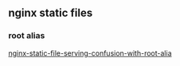 
## nginx static files

### root alias

[nginx-static-file-serving-confusion-with-root-alia](https://stackoverflow.com/questions/10631933/nginx-static-file-serving-confusion-with-root-alias)
[](https://serverfault.com/a/1035737)